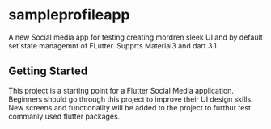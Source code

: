 # sampleprofileapp

A new Social media app for testing creating mordren sleek UI and by default set state managemnt of FLutter. Supprts Material3 and dart 3.1.

## Getting Started

This project is a starting point for a Flutter Social Media application.
Beginners should go through this project to improve their UI design skills.
New screens and functionality will be added to the project to furthur test commanly used flutter packages.
